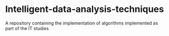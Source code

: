 #  Intelligent-data-analysis-techniques

A repository containing the implementation of algorithms implemented as part of the IT studies
